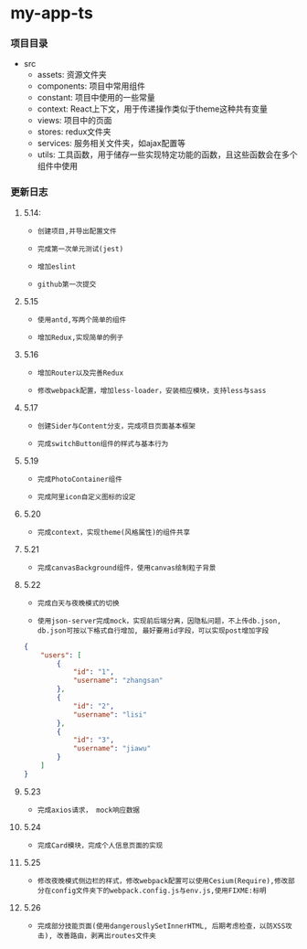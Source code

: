 <!--
 * @Descripttion: 
 * @version: 
 * @Author: liyulong
 * @Date: 2020-05-14 08:25:31
 * @LastEditors: liyulong
 * @LastEditTime: 2020-05-26 10:44:30
 -->
# my-app-ts

### 项目目录

+ src
    - assets: 资源文件夹
    - components: 项目中常用组件
    - constant: 项目中使用的一些常量
    - context: React上下文，用于传递操作类似于theme这种共有变量
    - views: 项目中的页面
    - stores: redux文件夹
    - services: 服务相关文件夹，如ajax配置等
    - utils: 工具函数，用于储存一些实现特定功能的函数，且这些函数会在多个组件中使用

### 更新日志
1. 5.14:  
    +     创建项目,并导出配置文件
    +     完成第一次单元测试(jest)
    +     增加eslint
    +     github第一次提交
2. 5.15  
    +     使用antd,写两个简单的组件
    +     增加Redux,实现简单的例子
5. 5.16  
    +     增加Router以及完善Redux
    +     修改webpack配置，增加less-loader，安装相应模块，支持less与sass
6. 5.17
    +     创建Sider与Content分支，完成项目页面基本框架
    +     完成switchButton组件的样式与基本行为
7. 5.19
    +     完成PhotoContainer组件
    +     完成阿里icon自定义图标的设定
8. 5.20
    +     完成context，实现theme(风格属性)的组件共享
9. 5.21
    +     完成canvasBackground组件，使用canvas绘制粒子背景
10. 5.22
    +     完成白天与夜晚模式的切换
    +     使用json-server完成mock，实现前后端分离，因隐私问题，不上传db.json, db.json可按以下格式自行增加, 最好要用id字段，可以实现post增加字段
    ```json
    {
        "users": [
            {
                "id": "1",
                "username": "zhangsan"
            },
            {
                "id": "2",
                "username": "lisi"
            },
            {
                "id": "3",
                "username": "jiawu"
            }
        ]
    }
    ```
11. 5.23
    +     完成axios请求， mock响应数据
12. 5.24
    +     完成Card模块，完成个人信息页面的实现
13. 5.25
    +     修改夜晚模式侧边栏的样式，修改webpack配置可以使用Cesium(Require),修改部分在config文件夹下的webpack.config.js与env.js,使用FIXME:标明
14. 5.26
    +     完成部分技能页面(使用dangerouslySetInnerHTML, 后期考虑检查，以防XSS攻击), 改善路由，剥离出routes文件夹